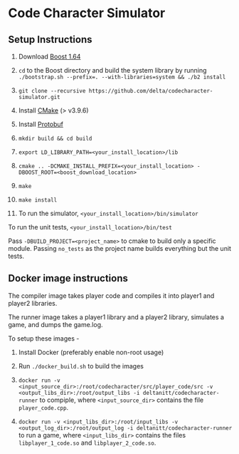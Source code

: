 # Code Character Simulator

## Setup Instructions

1. Download [Boost 1.64](https://dl.bintray.com/boostorg/release/1.64.0/source/)

2. `cd` to the Boost directory and build the system library by running `./bootstrap.sh --prefix=. --with-libraries=system && ./b2 install`

3. `git clone --recursive https://github.com/delta/codecharacter-simulator.git`

4. Install [CMake](https://cmake.org/download/) (> v3.9.6)

5. Install [Protobuf](https://github.com/google/protobuf/releases)

6. `mkdir build && cd build`

7. `export LD_LIBRARY_PATH=<your_install_location>/lib`

8. `cmake .. -DCMAKE_INSTALL_PREFIX=<your_install_location> -DBOOST_ROOT=<boost_download_location>`

9. `make`

10. `make install`

11. To run the simulator, `<your_install_location>/bin/simulator`

To run the unit tests, `<your_install_location>/bin/test`

Pass `-DBUILD_PROJECT=<project_name>` to cmake to build only a specific module. Passing `no_tests` as the project name builds everything but the unit tests.


## Docker image instructions

The compiler image takes player code and compiles it into player1 and player2 libraries.

The runner image takes a player1 library and a player2 library, simulates a game, and dumps the game.log.

To setup these images -

1. Install Docker (preferably enable non-root usage)

2. Run `./docker_build.sh` to build the images

3. `docker run -v <input_source_dir>:/root/codecharacter/src/player_code/src -v <output_libs_dir>:/root/output_libs -i deltanitt/codecharacter-runner` to compiple, where `<input_source_dir>` contains the file `player_code.cpp`.

4. `docker run -v <input_libs_dir>:/root/input_libs -v <output_log_dir>:/root/output_log -i deltanitt/codecharacter-runner` to run a game, where `<input_libs_dir>` contains the files `libplayer_1_code.so` and `libplayer_2_code.so`.

